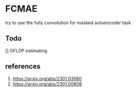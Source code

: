 # FCMAE
try to use the fully convolution for masked autoencoder task

## Todo
[] GFLOP estimating

## references
1. https://arxiv.org/abs/2301.03580
2. https://arxiv.org/abs/2301.00808

